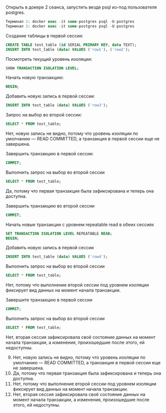 Открыть в докере 2 сеанса, запустить везде psql из-под пользователя postgres.

```sql docker run --name some-postgres -e POSTGRES_PASSWORD=postgres -d postgres
Терминал 1: docker exec -it some-postgres psql -U postgres
Терминал 2: docker exec -it some-postgres psql -U postgres
```

Создание таблицы в первой сессии:
```sql
CREATE TABLE test_table (id SERIAL PRIMARY KEY, data TEXT);
INSERT INTO test_table (data) VALUES ('row1'), ('row2');
```

Посмотреть текущий уровень изоляции:
```sql
SHOW TRANSACTION ISOLATION LEVEL;
```

Начать новую транзакцию:
```sql
BEGIN;
```


Добавить новую запись в первой сессии:
```sql
INSERT INTO test_table (data) VALUES ('row3');
```

Запрос на выбор во второй сессии:
```sql
SELECT * FROM test_table;
```

Нет, новую запись не видно, потому что уровень изоляции по умолчанию — READ COMMITTED, а транзакция в первой сессии еще не завершена.

Завершить транзакцию в первой сессии:
```sql
COMMIT;
```

Выполнить запрос на выбор во второй сессии
```sql
SELECT * FROM test_table;
```

Да, потому что первая транзакция была зафиксирована и теперь она доступна.

Завершить транзакцию во второй сессии
```sql
COMMIT;
```

Начать новые транзакции с уровнем repeatable read в обеих сессиях
```sql
SET TRANSACTION ISOLATION LEVEL REPEATABLE READ;
BEGIN;
```

Добавить новую запись в первой сессии
```sql
INSERT INTO test_table (data) VALUES ('row4');
```

Выполнить запрос на выбор во второй сессии
```sql
SELECT * FROM test_table;
```

 Нет, потому что выполнение второй сессии под уровнем изоляции фиксирует вид данных на момент начала транзакции.

Завершите транзакцию в первой сессии
```sql
COMMIT;
```

Выполнить запрос на выбор во второй сессии
```sql
SELECT * FROM test_table;
```

Нет, вторая сессия зафиксировала своё состояние данных на момент начала транзакции, а изменения, произошедшие после этого, ей недоступны. 





9. Нет, новую запись не видно, потому что уровень изоляции по умолчанию — READ COMMITTED, а транзакция в первой сессии еще не завершена.
10. Да, потому что первая транзакция была зафиксирована и теперь она доступна.
17. Нет, потому что выполнение второй сессии под уровнем изоляции фиксирует вид данных на момент начала транзакции.
20. Нет, вторая сессия зафиксировала своё состояние данных на момент начала транзакции, а изменения, произошедшие после этого, ей недоступны. 
